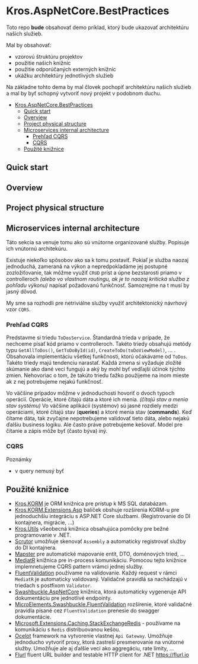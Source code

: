 # Kros.AspNetCore.BestPractices

Toto repo **bude** obsahovať demo príklad, ktorý bude ukazovať architektúru našich služieb.

Mal by obsahovať:
- vzorovú štruktúru projektov
- použitie našich knižníc
- použitie odporúčaných externých knižníc
- ukážku architektúry jednotlivých služieb

Na základne tohto dema by mal človek pochopiť architektúru našich služieb a mal by byť schopný vytvoriť nový projekt v podobnom duchu.

- [Kros.AspNetCore.BestPractices](#krosaspnetcorebestpractices)
  - [Quick start](#quick-start)
  - [Overview](#overview)
  - [Project physical structure](#project-physical-structure)
  - [Microservices internal architecture](#microservices-internal-architecture)
    - [Prehľad CQRS](#preh%C4%BEad-cqrs)
    - [CQRS](#cqrs)
  - [Použité knižnice](#pou%C5%BEit%C3%A9-kni%C5%BEnice)

## Quick start

## Overview

## Project physical structure

## Microservices internal architecture

Táto sekcia sa venuje tomu ako sú vnútorne organizované služby. Popisuje ich vnútornú architekúru.

Existuje niekoľko spôsobov ako sa k tomu postaviť. Pokiaľ je služba naozaj jednoduchá, zameraná na výkon a nepredpokladáme jej postupné zozložiťovanie, tak môžme využiť `CRUD` príst a úpne bezstarosti priamo v controlleroch *(alebo vo vlastnom routingu, ak je to naozaj kritická služba z pohľadu výkonu)* napísať požadovanú funkčnosť. Samozrejme na t musí by jasný dôvod.

My sme sa rozhodli pre netriviálne služby využiť architektonický návrhový vzor `CQRS`.

### Prehľad CQRS

Predstavme si triedu `ToDosService`. Štandardná trieda v prípade, že nechceme písať kód priamo v controlleroch. Takéto triedy obsahujú metódy typu `GetAllToDos()`, `GetToDoById(id)`, `CreateToDo(toDoViewModel)`, ... . Obsahovala implementáciu všetkej funkčnosti, ktorú očakávame od `ToDos`. Takéto triedy majú tendenciu narastať. Každá zmena si vyžaduje zložité skúmanie ako dané veci fungujú a aký by mohl byť vedľajší účinok týchto zmien. Nehovoriac o tom, že takúto triedu ťažko použijeme na inom mieste ak z nej potrebujeme nejakú funkčnosť.

Vo väčšine prípadov môžme v jednoduchosti hovoriť o dvoch typoch operácií. Operácie, ktoré čítajú dáta a ktoré ich menia. *(čítajú stav a menia stav systému)* Vo väčšine aplikácií (systémov) sú jasné rozdiely medzi operáciami, ktoré čítajú stav (**queries**) a ktoré menia stav (**commands**). Keď čítame dáta, tak zvyčajne nepotrebujeme validovať tieto dáta, alebo nejakú ďalšiu business logiku. Ale často práve potrebujeme kešovať. Model pre čítanie a zápis môže byť (často býva) iný.

### CQRS


Poznámky
- v query nemusý byť

## Použité knižnice

- [Kros.KORM](https://github.com/Kros-sk/Kros.KORM) je ORM knižnica pre prístup k MS SQL databázam.
- [Kros.KORM.Extensions.Asp](https://github.com/Kros-sk/Kros.KORM.Extensions.Asp) balíček obshuje rozšírenia KORM-u pre jednoduchšiu integráciu s ASP.NET Core službami. (Registrovanie do DI kontajnera, migrácie, ...)
- [Kros.Utils](https://github.com/Kros-sk/kros.utils) všeobecná knižnica obsahujúca pomôcky pre bežné programovanie v .NET.
- [Scrutor](https://github.com/khellang/Scrutor) umožňuje skenovať `Assembly` a automaticky registrovať služby do DI kontajnera.
- [Mapster](https://github.com/MapsterMapper/Mapster) pre automatické mapovanie entít, DTO, doménových tried, ...
- [MediatR](https://github.com/jbogard/MediatR) knižnica pre in-process komunikáciu. Pomocou tejto knižnice implemnetujeme CQRS pattern vrámci jednej služby.
- [FluentValidation](https://fluentvalidation.net/) používame na validovanie. Každý request v rámci `MediatR` je automaticky validovaný. Validačné pravidlá sa nachádzajú v triedach s postfixom `Validator`.
- [Swashbuckle.AspNetCore](https://github.com/domaindrivendev/Swashbuckle.AspNetCore) knižnica, ktorá automaticky vygeneruje API dokumentáciu pre jednotlivé endpointy.
- [MicroElements.Swashbuckle.FluentValidation](https://github.com/micro-elements/MicroElements.Swashbuckle.FluentValidation) rozšírenie, ktoré validačné pravidla písané cez `FluentValidation` prenesie do swagger dokumentácie.
- [Microsoft.Extensions.Caching.StackExchangeRedis](https://www.nuget.org/packages/Microsoft.Extensions.Caching.StackExchangeRedis) - používame na komunikáciu s `Redis` distribuovanou kešou.
- [Ocelot](https://github.com/ThreeMammals/Ocelot) framework na vytvorenie vlastnej `Api Gateway`. Umožňuje jednoducho vytvoriť proxy, ktorá zastreší presmerovanie na vnútorné služby. Umožňuje ale aj ďalšie veci ako aggregáciu, rate limity, ...
- [Flurl](https://github.com/tmenier/Flurl) fluent URL builder and testable HTTP client for .NET https://flurl.io
